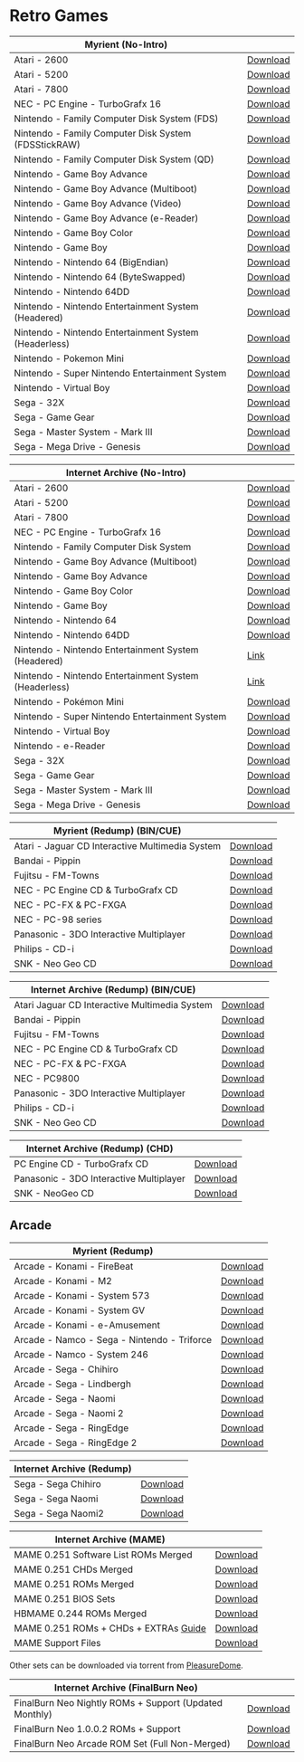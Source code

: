 # Retro Games

|**Myrient (No-Intro)**||
| ------ | ------ |
| Atari - 2600 | [Download](https://myrient.erista.me/files/No-Intro/Atari%20-%202600/) |
| Atari - 5200 | [Download](https://myrient.erista.me/files/No-Intro/Atari%20-%205200/) |
| Atari - 7800 | [Download](https://myrient.erista.me/files/No-Intro/Atari%20-%207800/) |
| NEC - PC Engine - TurboGrafx 16 | [Download](https://myrient.erista.me/files/No-Intro/NEC%20-%20PC%20Engine%20-%20TurboGrafx%2016/) |
| Nintendo - Family Computer Disk System (FDS) | [Download](https://myrient.erista.me/files/No-Intro/Nintendo%20-%20Family%20Computer%20Disk%20System%20(FDS)/) |
| Nintendo - Family Computer Disk System (FDSStickRAW) | [Download](https://myrient.erista.me/files/No-Intro/Nintendo%20-%20Family%20Computer%20Disk%20System%20(FDSStickRAW)/) |
| Nintendo - Family Computer Disk System (QD) | [Download](https://myrient.erista.me/files/No-Intro/Nintendo%20-%20Family%20Computer%20Disk%20System%20(QD)/) |
| Nintendo - Game Boy Advance | [Download](https://myrient.erista.me/files/No-Intro/Nintendo%20-%20Game%20Boy%20Advance/) |
| Nintendo - Game Boy Advance (Multiboot) | [Download](https://myrient.erista.me/files/No-Intro/Nintendo%20-%20Game%20Boy%20Advance%20(Multiboot)/) |
| Nintendo - Game Boy Advance (Video) | [Download](https://myrient.erista.me/files/No-Intro/Nintendo%20-%20Game%20Boy%20Advance%20(Video)/) |
| Nintendo - Game Boy Advance (e-Reader) | [Download](https://myrient.erista.me/files/No-Intro/Nintendo%20-%20Game%20Boy%20Advance%20(e-Reader)/) |
| Nintendo - Game Boy Color | [Download](https://myrient.erista.me/files/No-Intro/Nintendo%20-%20Game%20Boy%20Color/) |
| Nintendo - Game Boy | [Download](https://myrient.erista.me/files/No-Intro/Nintendo%20-%20Game%20Boy/) |
| Nintendo - Nintendo 64 (BigEndian) | [Download](https://myrient.erista.me/files/No-Intro/Nintendo%20-%20Nintendo%2064%20(BigEndian)/) |
| Nintendo - Nintendo 64 (ByteSwapped) | [Download](https://myrient.erista.me/files/No-Intro/Nintendo%20-%20Nintendo%2064%20(ByteSwapped)/) |
| Nintendo - Nintendo 64DD | [Download](https://myrient.erista.me/files/No-Intro/Nintendo%20-%20Nintendo%2064DD/) |
| Nintendo - Nintendo Entertainment System (Headered) | [Download](https://myrient.erista.me/files/No-Intro/Nintendo%20-%20Nintendo%20Entertainment%20System%20(Headered)/) |
| Nintendo - Nintendo Entertainment System (Headerless) | [Download](https://myrient.erista.me/files/No-Intro/Nintendo%20-%20Nintendo%20Entertainment%20System%20(Headerless)/) |
| Nintendo - Pokemon Mini | [Download](https://myrient.erista.me/files/No-Intro/Nintendo%20-%20Pokemon%20Mini/) |
| Nintendo - Super Nintendo Entertainment System | [Download](https://myrient.erista.me/files/No-Intro/Nintendo%20-%20Super%20Nintendo%20Entertainment%20System/) |
| Nintendo - Virtual Boy | [Download](https://myrient.erista.me/files/No-Intro/Nintendo%20-%20Virtual%20Boy/) |
| Sega - 32X | [Download](https://myrient.erista.me/files/No-Intro/Sega%20-%2032X/) |
| Sega - Game Gear | [Download](https://myrient.erista.me/files/No-Intro/Sega%20-%20Game%20Gear/) |
| Sega - Master System - Mark III | [Download](https://myrient.erista.me/files/No-Intro/Sega%20-%20Master%20System%20-%20Mark%20III/) |
| Sega - Mega Drive - Genesis | [Download](https://myrient.erista.me/files/No-Intro/Sega%20-%20Mega%20Drive%20-%20Genesis/) |


|**Internet Archive (No-Intro)**||
| ------ | ------ |
| Atari - 2600 | [Download](https://archive.org/download/nointro.atari-2600) |
| Atari - 5200 | [Download](https://archive.org/download/nointro.atari-5200) |
| Atari - 7800 | [Download](https://archive.org/download/nointro.atari-7800) |
| NEC - PC Engine - TurboGrafx 16 | [Download](https://archive.org/download/nointro.tg-16) |
| Nintendo - Family Computer Disk System | [Download](http://archive.org/download/nointro.fds) |
| Nintendo - Game Boy Advance (Multiboot) | [Download](https://archive.org/download/nointro.gba-multiboot) |
| Nintendo - Game Boy Advance | [Download](https://archive.org/download/nointro.gba) |
| Nintendo - Game Boy Color | [Download](https://archive.org/download/nointro.gbc) |
| Nintendo - Game Boy | [Download](https://archive.org/download/nointro.gb) |
| Nintendo - Nintendo 64 | [Download](https://archive.org/download/nointro.n64) |
| Nintendo - Nintendo 64DD | [Download](https://archive.org/download/nointro.n64dd) |
| Nintendo - Nintendo Entertainment System (Headered) | [Link](https://archive.org/download/nointro.nes-headered) |
| Nintendo - Nintendo Entertainment System (Headerless) | [Link](https://archive.org/download/nointro.nes) |
| Nintendo - Pokémon Mini | [Download](http://archive.org/download/nointro.poke-mini) |
| Nintendo - Super Nintendo Entertainment System | [Download](https://archive.org/download/nointro.snes) |
| Nintendo - Virtual Boy | [Download](https://archive.org/download/nointro.vb) |
| Nintendo - e-Reader | [Download](http://archive.org/download/nointro.e-reader) |
| Sega - 32X | [Download](https://archive.org/download/nointro.32x) |
| Sega - Game Gear | [Download](https://archive.org/download/nointro.gg) |
| Sega - Master System - Mark III | [Download](https://archive.org/download/nointro.ms-mkiii) |
| Sega - Mega Drive - Genesis | [Download](https://archive.org/download/nointro.md) |

|**Myrient (Redump) (BIN/CUE)**||
| ------ | ------ |
| Atari - Jaguar CD Interactive Multimedia System | [Download](https://myrient.erista.me/files/Redump/Atari%20-%20Jaguar%20CD%20Interactive%20Multimedia%20System/) |
| Bandai - Pippin | [Download](https://myrient.erista.me/files/Redump/Bandai%20-%20Pippin/) |
| Fujitsu - FM-Towns | [Download](https://myrient.erista.me/files/Redump/Fujitsu%20-%20FM-Towns/) |
| NEC - PC Engine CD & TurboGrafx CD | [Download](https://myrient.erista.me/files/Redump/NEC%20-%20PC%20Engine%20CD%20&%20TurboGrafx%20CD/) |
| NEC - PC-FX & PC-FXGA | [Download](https://myrient.erista.me/files/Redump/NEC%20-%20PC-FX%20&%20PC-FXGA/) |
| NEC - PC-98 series | [Download](https://myrient.erista.me/files/Redump/NEC%20-%20PC-98%20series/) |
| Panasonic - 3DO Interactive Multiplayer | [Download](https://myrient.erista.me/files/Redump/Panasonic%20-%203DO%20Interactive%20Multiplayer/) |
| Philips - CD-i | [Download](https://myrient.erista.me/files/Redump/Philips%20-%20CD-i/) |
| SNK - Neo Geo CD | [Download](https://myrient.erista.me/files/Redump/SNK%20-%20Neo%20Geo%20CD/) |

|**Internet Archive (Redump) (BIN/CUE)**||
| ------ | ------ |
| Atari Jaguar CD Interactive Multimedia System | [Download](https://archive.org/download/redump.jaguar.revival) |
| Bandai - Pippin | [Download](https://archive.org/download/bandai_pippin) |
| Fujitsu - FM-Towns | [Download](https://archive.org/download/redump.fm.revival) |
| NEC - PC Engine CD & TurboGrafx CD | [Download](https://archive.org/download/redump.pce.revival) |
| NEC - PC-FX & PC-FXGA | [Download](https://archive.org/download/redump.pcfx.revival) |
| NEC - PC9800 | [Download](https://archive.org/download/redump.pc98.revival)
| Panasonic - 3DO Interactive Multiplayer | [Download](https://archive.org/download/redump.3DO.revival) |
| Philips - CD-i | [Download](https://archive.org/download/redump.cdi.revival) |
| SNK - Neo Geo CD | [Download](https://archive.org/download/redump.ngcd.revival) |

|**Internet Archive (Redump) (CHD)**||
| ------ | ------ |
| PC Engine CD - TurboGrafx CD | [Download](https://archive.org/download/chd_pcecd/) |
| Panasonic - 3DO Interactive Multiplayer | [Download](https://archive.org/download/chd_3do/CHD-3DO/) |
| SNK - NeoGeo CD | [Download](https://archive.org/download/chd_neogeocd/CHD-NeoGeoCD/) |

## **Arcade**

|**Myrient (Redump)**||
| ------ | ------ |
| Arcade - Konami - FireBeat | [Download](https://myrient.erista.me/files/Redump/Arcade%20-%20Konami%20-%20FireBeat/) |
| Arcade - Konami - M2 | [Download](https://myrient.erista.me/files/Redump/Arcade%20-%20Konami%20-%20M2/) |
| Arcade - Konami - System 573 | [Download](https://myrient.erista.me/files/Redump/Arcade%20-%20Konami%20-%20System%20573/) |
| Arcade - Konami - System GV | [Download](https://myrient.erista.me/files/Redump/Arcade%20-%20Konami%20-%20System%20GV/) |
| Arcade - Konami - e-Amusement | [Download](https://myrient.erista.me/files/Redump/Arcade%20-%20Konami%20-%20e-Amusement/) |
| Arcade - Namco - Sega - Nintendo - Triforce | [Download](https://myrient.erista.me/files/Redump/Arcade%20-%20Namco%20-%20Sega%20-%20Nintendo%20-%20Triforce/) |
| Arcade - Namco - System 246 | [Download](https://myrient.erista.me/files/Redump/Arcade%20-%20Namco%20-%20System%20246/) |
| Arcade - Sega - Chihiro | [Download](https://myrient.erista.me/files/Redump/Arcade%20-%20Sega%20-%20Chihiro/) |
| Arcade - Sega - Lindbergh | [Download](https://myrient.erista.me/files/Redump/Arcade%20-%20Sega%20-%20Lindbergh/) |
| Arcade - Sega - Naomi | [Download](https://myrient.erista.me/files/Redump/Arcade%20-%20Sega%20-%20Naomi/) |
| Arcade - Sega - Naomi 2 | [Download](https://myrient.erista.me/files/Redump/Arcade%20-%20Sega%20-%20Naomi%202/) |
| Arcade - Sega - RingEdge | [Download](https://myrient.erista.me/files/Redump/Arcade%20-%20Sega%20-%20RingEdge/) |
| Arcade - Sega - RingEdge 2 | [Download](https://myrient.erista.me/files/Redump/Arcade%20-%20Sega%20-%20RingEdge%202/) |

|**Internet Archive (Redump)**||
| ------ | ------ |
| Sega - Sega Chihiro | [Download](https://archive.org/download/redump.chihiro.revival) |
| Sega - Sega Naomi | [Download](https://archive.org/download/redump.naomi.revival) |
| Sega - Sega Naomi2 | [Download](https://archive.org/download/redump.naomi2.revival) |

|**Internet Archive (MAME)**||
| ------ | ------ |
| MAME 0.251 Software List ROMs Merged | [Download](https://archive.org/download/mame-sl/mame-sl/) |
| MAME 0.251 CHDs Merged | [Download](https://archive.org/download/MAME_0.225_CHDs_merged) |
| MAME 0.251 ROMs Merged | [Download](https://archive.org/download/mame-merged/mame-merged/) |
| MAME 0.251 BIOS Sets | [Download](https://archive.org/download/mame-merged/BIOS/) |
| HBMAME 0.244 ROMs Merged | [Download](https://archive.org/download/hbmame_0244_roms) |
| MAME 0.251 ROMs + CHDs + EXTRAs [Guide](https://archive.org/details/mame-chds-roms-extras-complete) | [Download](https://archive.org/download/mame-chds-roms-extras-complete) |
| MAME Support Files | [Download](https://archive.org/download/mame-support/Support/) |

Other sets can be downloaded via torrent from [PleasureDome](https://pleasuredome.github.io/pleasuredome/).

|**Internet Archive (FinalBurn Neo)**||
| ------ | ------ |
| FinalBurn Neo Nightly ROMs + Support (Updated Monthly) | [Download](https://archive.org/download/2020_01_06_fbn/) |
| FinalBurn Neo 1.0.0.2 ROMs + Support | [Download](https://archive.org/download/fbneo/) |
| FinalBurn Neo Arcade ROM Set (Full Non-Merged) | [Download](https://archive.org/download/fbnarcade-fullnonmerged/arcade/) |
